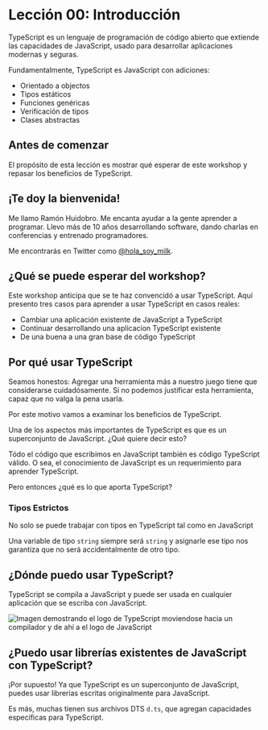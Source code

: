 # Lección 00: Introducción

TypeScript es un lenguaje de programación de código abierto que extiende las capacidades de JavaScript, usado para desarrollar aplicaciones modernas y seguras.

Fundamentalmente, TypeScript es JavaScript con adiciones:

- Orientado a objectos
- Tipos estáticos
- Funciones genéricas
- Verificación de tipos
- Clases abstractas

## Antes de comenzar

El propósito de esta lección es mostrar qué esperar de este workshop y repasar los beneficios de TypeScript.

## ¡Te doy la bienvenida!

Me llamo Ramón Huidobro. Me encanta ayudar a la gente aprender a programar. Llevo más de 10 años desarrollando software, dando charlas en conferencias y entrenado programadores.

Me encontrarás en Twitter como [@hola_soy_milk](https://twitter.com/hola_soy_milk).

## ¿Qué se puede esperar del workshop?

Este workshop anticipa que se te haz convencidó a usar TypeScript. Aquí presento tres casos para aprender a usar TypeScript en casos reales:

- Cambiar una aplicación existente de JavaScript a TypeScript
- Continuar desarrollando una aplicacíon TypeScript existente
- De una buena a una gran base de código TypeScript

## Por qué usar TypeScript

Seamos honestos: Agregar una herramienta más a nuestro juego tiene que considerarse cuidadósamente. Si no podemos justificar esta herramienta, capaz que no valga la pena usarla.

Por este motivo vamos a examinar los beneficios de TypeScript.

Una de los aspectos más importantes de TypeScript es que es un superconjunto de JavaScript. ¿Qué quiere decir esto?

Tódo el código que escribimos en JavaScript también es código TypeScript válido. O sea, el conocimiento de JavaScript es un requerimiento para aprender TypeScript.

Pero entonces ¿qué es lo que aporta TypeScript?

### Tipos Estrictos

No solo se puede trabajar con tipos en TypeScript tal como en JavaScript

Una variable de tipo `string` siempre será `string` y asignarle ese tipo nos garantiza que no será accidentalmente de otro tipo.

## ¿Dónde puedo usar TypeScript?

TypeScript se compila a JavaScript y puede ser usada en cualquier aplicación que se escriba con JavaScript.

![Imagen demostrando el logo de TypeScript moviendose hacia un compilador y de ahí a el logo de JavaScript](https://user-images.githubusercontent.com/656318/151954144-faa78375-20f1-4d49-b7d6-fd09e784d562.png)

## ¿Puedo usar librerías existentes de JavaScript con TypeScript?

¡Por supuesto! Ya que TypeScript es un superconjunto de JavaScript, puedes usar librerías escritas originalmente para JavaScript.

Es más, muchas tienen sus archivos DTS `d.ts`, que agregan capacidades especificas para TypeScript.
